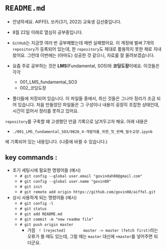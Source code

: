 # `README.md`

 - 안녕하세요. AIFFEL 쏘카(3기, 2022) 교육생 김선중입니다.

 - 8월 22일 이래로 열심히 공부중입니다.

 - `GitHub`는 지금껏 여러 번 공부해봤는데 매번 실패했어요.
 이 계정에 벌써 7개의 `repository`가 등록되어 있는데, 한 `repository`도 제대로 활용하지 못한 채로 지내왔어요.
 그런데 이번에는 (아마도) 성공한 것 같으니, 자료를 잘 올려보겠습니다.
 
 - 요즘 주로 공부하는 것은 **LMS**(Fundamental, SO5)와 **코딩도장**이에요.
 이것들은 각각
    - 001\_LMS_fundamental_SO3
    - 002\_코딩도장
 - 폴더들에 저장되어 있습니다.
 이 파일들 중에서, 최신 것들은 그나마 정리가 조금 되어 있습니다.
 처음 만들었던 파일들은 그 구성이나 내용이 굉장히 조잡한 상태인데, 시간이 없어서 정리를 못하고 있어요.
 
`repository`를 구축할 떄 고생했던 만큼 기록으로 남겨두고자 해요. 아래 내용은
 
 - `./001_LMS_fundamental_SO3/0826_4-개발자를_위한_첫_번째_필수교양.ipynb`

에 기록되어 있는 내용입니다. (나중에 바뀔 수 있습니다.)

## key commands : 
 - 초기 세팅시에 필요한 명령어들 (예시)
    - `# git config --global user.email "govindah08@gmail.com"`
    - `# git config --global user.name "govin08"`
    - `# git init`
    - `# git remote add origin https://github.com/govin08/aiffel.git`
 - 상시 사용하게 되는 명령어들 (예시)
    - `# git config -l`
    - `# git status`
    - `# git add README.md`
    - `# git commit -m "new readme file"`
    - `# git push origin master`
        - 가끔 ` ! [rejected]        master -> master (fetch first)`라는 오류가 뜰 때도 있는데, 그럴 때는  `master` 대신에 `+master`를 넣어주면 되더군요.